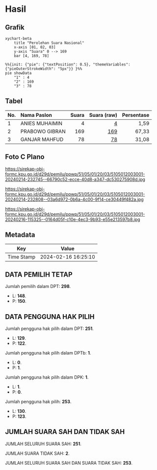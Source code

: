 # Hasil

## Grafik

```mermaid
xychart-beta
    title "Perolehan Suara Nasional"
    x-axis [01, 02, 03]
    y-axis "Suara" 0 --> 169
    bar [4, 169, 78]
```

```mermaid
%%{init: {"pie": {"textPosition": 0.5}, "themeVariables": {"pieOuterStrokeWidth": "5px"}} }%%
pie showData
    "1" : 4
    "2" : 169
    "3" : 78
```

## Tabel

| No. | Nama Paslon    | Suara | Suara (raw) | Persentase |
|:--- |:-------------- | -----:| -----------:| ----------:|
| 1   | ANIES MUHAIMIN | 4     | [4][p-1]    | 1,59       |
| 2   | PRABOWO GIBRAN | 169   | [169][p-2]  | 67,33      |
| 3   | GANJAR MAHFUD  | 78    | [78][p-3]   | 31,08      |


[p-1]: https://github.com/gigit-pemilu/pemilu-2024/blob/main/pilpres/hitung-suara/sub/51-bali/sub/05-klungkung/sub/01-nusa-penida/sub/2003-klumpu/sub/001-tps/sub/paslon-1.txt
[p-2]: https://github.com/gigit-pemilu/pemilu-2024/blob/main/pilpres/hitung-suara/sub/51-bali/sub/05-klungkung/sub/01-nusa-penida/sub/2003-klumpu/sub/001-tps/sub/paslon-2.txt
[p-3]: https://github.com/gigit-pemilu/pemilu-2024/blob/main/pilpres/hitung-suara/sub/51-bali/sub/05-klungkung/sub/01-nusa-penida/sub/2003-klumpu/sub/001-tps/sub/paslon-3.txt

## Foto C Plano

https://sirekap-obj-formc.kpu.go.id/d29d/pemilu/ppwp/51/05/01/20/03/5105012003001-20240214-232745--66790c52-ecce-40d8-a347-dc530275908d.jpg

https://sirekap-obj-formc.kpu.go.id/d29d/pemilu/ppwp/51/05/01/20/03/5105012003001-20240214-232808--03a6d972-0b6a-4c00-9f14-ce30449f482a.jpg

https://sirekap-obj-formc.kpu.go.id/d29d/pemilu/ppwp/51/05/01/20/03/5105012003001-20240216-115325--0164d05f-c10e-4ec3-9b93-e55e213597b8.jpg


## Metadata

| Key        | Value               |
| ---------- | ------------------- |
| Time Stamp | 2024-02-16 16:25:10 |


## DATA PEMILIH TETAP

Jumlah pemilih dalam DPT: **298**.
 * L: **148**.
 * P: **150**.

## DATA PENGGUNA HAK PILIH

Jumlah pengguna hak pilih dalam DPT: **251**.
 * L: **129**.
 * P: **122**.

Jumlah pengguna hak pilih dalam DPTb: **1**.
 * L: **0**.
 * P: **1**.

Jumlah pengguna hak pilih dalam DPK: **1**.
 * L: **1**.
 * P: **0**.

Jumlah pengguna hak pilih: **253**.
 * L: **130**.
 * P: **123**.

## JUMLAH SUARA SAH DAN TIDAK SAH

JUMLAH SELURUH SUARA SAH: **251**.

JUMLAH SUARA TIDAK SAH: **2**.

JUMLAH SELURUH SUARA SAH DAN SUARA TIDAK SAH: **253**.


